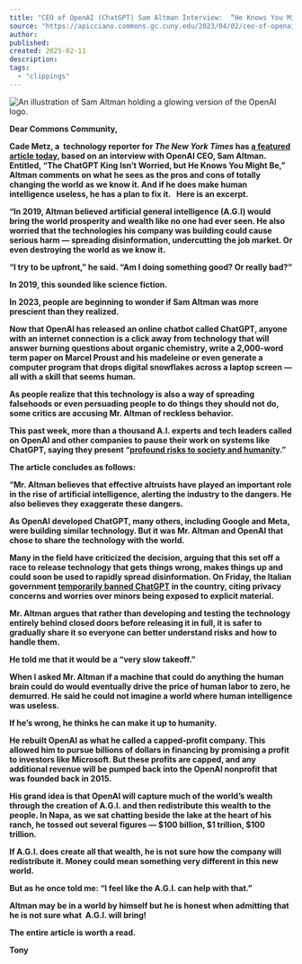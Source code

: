 ```yaml
---
title: "CEO of OpenAI (ChatGPT) Sam Altman Interview:  “He Knows You Might Be Worried” | Tony's Thoughts"
source: "https://apicciano.commons.gc.cuny.edu/2023/04/02/ceo-of-openai-chatgpt-sam-altman-interview-he-knows-you-might-be-worried/"
author:
published:
created: 2025-02-11
description:
tags:
  - "clippings"
---
```

![An illustration of Sam Altman holding a glowing version of the OpenAI logo.](https://static01.nyt.com/images/2023/04/02/business/02Altman-cover-illo/02Altman-cover-illo-articleLarge.jpg?quality=75&auto=webp&disable=upscale)

**Dear Commons Community,**

**Cade Metz, a  technology reporter for *The New York Times* has [a featured article today](https://www.nytimes.com/2023/03/31/technology/sam-altman-open-ai-chatgpt.html), based on an interview with OpenAI CEO, Sam Altman.  Entitled, “The ChatGPT King Isn’t Worried, but He Knows You Might Be,” Altman comments on what he sees as the pros and cons of totally changing the world as we know it. And if he does make human intelligence useless, he has a plan to fix it.   Here is an excerpt.** 

**“In 2019, Altman believed artificial general intelligence (A.G.I) would bring the world prosperity and wealth like no one had ever seen. He also worried that the technologies his company was building could cause serious harm — spreading disinformation, undercutting the job market. Or even destroying the world as we know it.**

**“I try to be upfront,” he said. “Am I doing something good? Or really bad?”**

**In 2019, this sounded like science fiction.**

**In 2023, people are beginning to wonder if Sam Altman was more prescient than they realized.**

**Now that OpenAI has released an online chatbot called ChatGPT, anyone with an internet connection is a click away from technology that will answer burning questions about organic chemistry, write a 2,000-word term paper on Marcel Proust and his madeleine or even generate a computer program that drops digital snowflakes across a laptop screen — all with a skill that seems human.**

**As people realize that this technology is also a way of spreading falsehoods or even persuading people to do things they should not do, some critics are accusing Mr. Altman of reckless behavior.**

**This past week, more than a thousand A.I. experts and tech leaders called on OpenAI and other companies to pause their work on systems like ChatGPT, saying they present “[profound risks to society and humanity](https://www.nytimes.com/2023/03/29/technology/ai-artificial-intelligence-musk-risks.html).”**

**The article concludes as follows:**

**“Mr. Altman believes that effective altruists have played an important role in the rise of artificial intelligence, alerting the industry to the dangers. He also believes they exaggerate these dangers.**

**As OpenAI developed ChatGPT, many others, including Google and Meta, were building similar technology. But it was Mr. Altman and OpenAI that chose to share the technology with the world.**

**Many in the field have criticized the decision, arguing that this set off a race to release technology that gets things wrong, makes things up and could soon be used to rapidly spread disinformation. On Friday, the Italian government [temporarily banned ChatGPT](https://www.nytimes.com/2023/03/31/technology/chatgpt-italy-ban.html) in the country, citing privacy concerns and worries over minors being exposed to explicit material.**

**Mr. Altman argues that rather than developing and testing the technology entirely behind closed doors before releasing it in full, it is safer to gradually share it so everyone can better understand risks and how to handle them.**

**He told me that it would be a “very slow takeoff.”**

**When I asked Mr. Altman if a machine that could do anything the human brain could do would eventually drive the price of human labor to zero, he demurred. He said he could not imagine a world where human intelligence was useless.**

**If he’s wrong, he thinks he can make it up to humanity.**

**He rebuilt OpenAI as what he called a capped-profit company. This allowed him to pursue billions of dollars in financing by promising a profit to investors like Microsoft. But these profits are capped, and any additional revenue will be pumped back into the OpenAI nonprofit that was founded back in 2015.**

**His grand idea is that OpenAI will capture much of the world’s wealth through the creation of A.G.I. and then redistribute this wealth to the people. In Napa, as we sat chatting beside the lake at the heart of his ranch, he tossed out several figures — $100 billion, $1 trillion, $100 trillion.**

**If A.G.I. does create all that wealth, he is not sure how the company will redistribute it. Money could mean something very different in this new world.**

**But as he once told me: “I feel like the A.G.I. can help with that.”**

**Altman may be in a world by himself but he is honest when admitting that he is not sure what  A.G.I. will bring!**

**The entire article is worth a read.**

**Tony**